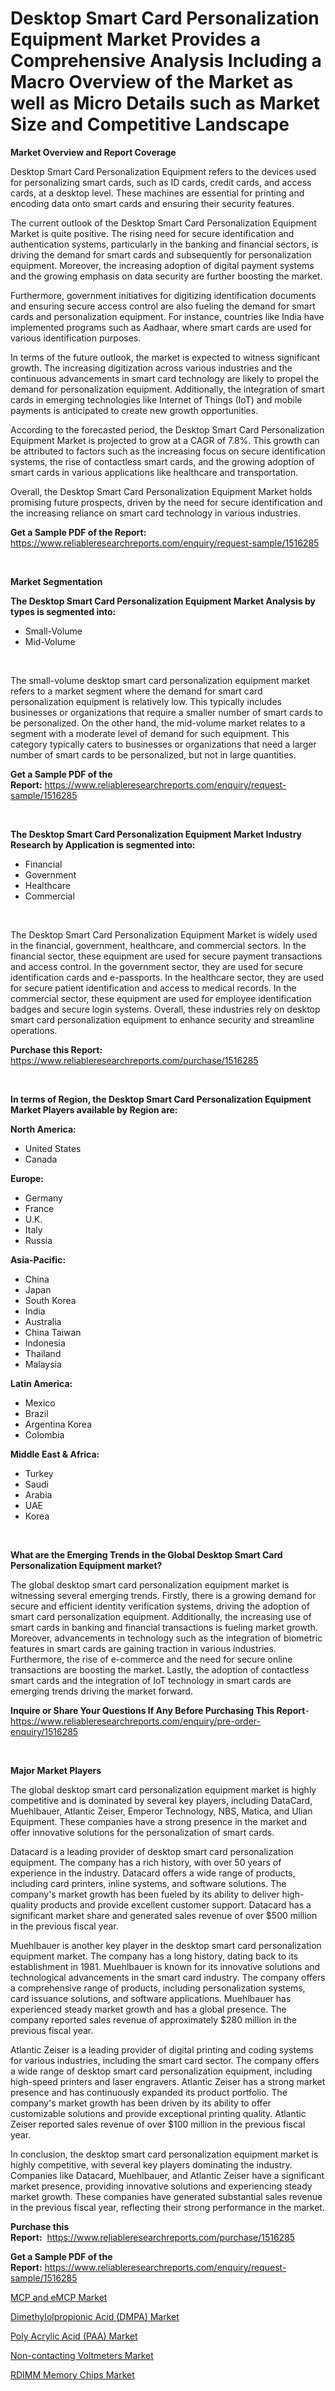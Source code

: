 <p><h1>Desktop Smart Card Personalization Equipment Market Provides a Comprehensive Analysis Including a Macro Overview of the Market as well as Micro Details such as Market Size and Competitive Landscape</h1></p><p><strong>Market Overview and Report Coverage</strong></p>
<p><p>Desktop Smart Card Personalization Equipment refers to the devices used for personalizing smart cards, such as ID cards, credit cards, and access cards, at a desktop level. These machines are essential for printing and encoding data onto smart cards and ensuring their security features.</p><p>The current outlook of the Desktop Smart Card Personalization Equipment Market is quite positive. The rising need for secure identification and authentication systems, particularly in the banking and financial sectors, is driving the demand for smart cards and subsequently for personalization equipment. Moreover, the increasing adoption of digital payment systems and the growing emphasis on data security are further boosting the market.</p><p>Furthermore, government initiatives for digitizing identification documents and ensuring secure access control are also fueling the demand for smart cards and personalization equipment. For instance, countries like India have implemented programs such as Aadhaar, where smart cards are used for various identification purposes.</p><p>In terms of the future outlook, the market is expected to witness significant growth. The increasing digitization across various industries and the continuous advancements in smart card technology are likely to propel the demand for personalization equipment. Additionally, the integration of smart cards in emerging technologies like Internet of Things (IoT) and mobile payments is anticipated to create new growth opportunities.</p><p>According to the forecasted period, the Desktop Smart Card Personalization Equipment Market is projected to grow at a CAGR of 7.8%. This growth can be attributed to factors such as the increasing focus on secure identification systems, the rise of contactless smart cards, and the growing adoption of smart cards in various applications like healthcare and transportation.</p><p>Overall, the Desktop Smart Card Personalization Equipment Market holds promising future prospects, driven by the need for secure identification and the increasing reliance on smart card technology in various industries.</p></p>
<p><strong>Get a Sample PDF of the Report:</strong> <a href="https://www.reliableresearchreports.com/enquiry/request-sample/1516285">https://www.reliableresearchreports.com/enquiry/request-sample/1516285</a></p>
<p>&nbsp;</p>
<p><strong>Market Segmentation</strong></p>
<p><strong>The Desktop Smart Card Personalization Equipment Market Analysis by types is segmented into:</strong></p>
<p><ul><li>Small-Volume</li><li>Mid-Volume</li></ul></p>
<p>&nbsp;</p>
<p><p>The small-volume desktop smart card personalization equipment market refers to a market segment where the demand for smart card personalization equipment is relatively low. This typically includes businesses or organizations that require a smaller number of smart cards to be personalized. On the other hand, the mid-volume market relates to a segment with a moderate level of demand for such equipment. This category typically caters to businesses or organizations that need a larger number of smart cards to be personalized, but not in large quantities.</p></p>
<p><strong>Get a Sample PDF of the Report:</strong>&nbsp;<a href="https://www.reliableresearchreports.com/enquiry/request-sample/1516285">https://www.reliableresearchreports.com/enquiry/request-sample/1516285</a></p>
<p>&nbsp;</p>
<p><strong>The Desktop Smart Card Personalization Equipment Market Industry Research by Application is segmented into:</strong></p>
<p><ul><li>Financial</li><li>Government</li><li>Healthcare</li><li>Commercial</li></ul></p>
<p>&nbsp;</p>
<p><p>The Desktop Smart Card Personalization Equipment Market is widely used in the financial, government, healthcare, and commercial sectors. In the financial sector, these equipment are used for secure payment transactions and access control. In the government sector, they are used for secure identification cards and e-passports. In the healthcare sector, they are used for secure patient identification and access to medical records. In the commercial sector, these equipment are used for employee identification badges and secure login systems. Overall, these industries rely on desktop smart card personalization equipment to enhance security and streamline operations.</p></p>
<p><strong>Purchase this Report:</strong>&nbsp; <a href="https://www.reliableresearchreports.com/purchase/1516285">https://www.reliableresearchreports.com/purchase/1516285</a></p>
<p>&nbsp;</p>
<p><strong>In terms of Region, the Desktop Smart Card Personalization Equipment Market Players available by Region are:</strong></p>
<p>
    <p> <strong> North America: </strong>
        <ul>
            <li>United States</li>
            <li>Canada</li>
        </ul>
        </p> 
    <p> <strong> Europe: </strong>
        <ul>
            <li>Germany</li>
            <li>France</li>
            <li>U.K.</li>
            <li>Italy</li>
            <li>Russia</li>
        </ul>
        </p> 
    <p> <strong> Asia-Pacific: </strong>
        <ul>
            <li>China</li>
            <li>Japan</li>
            <li>South Korea</li>
            <li>India</li>
            <li>Australia</li>
            <li>China Taiwan</li>
            <li>Indonesia</li>
            <li>Thailand</li>
            <li>Malaysia</li>
        </ul>
        </p> 
    <p> <strong> Latin America: </strong>
        <ul>
            <li>Mexico</li>
            <li>Brazil</li>
            <li>Argentina Korea</li>
            <li>Colombia</li>
        </ul>
        </p> 
    <p> <strong> Middle East & Africa: </strong>
        <ul>
            <li>Turkey</li>
            <li>Saudi</li>
            <li>Arabia</li>
            <li>UAE</li>
            <li>Korea</li>
        </ul>
    </p>
    </p>
<p>&nbsp;</p>
<p><strong>What are the Emerging Trends in the Global Desktop Smart Card Personalization Equipment market?</strong></p>
<p><p>The global desktop smart card personalization equipment market is witnessing several emerging trends. Firstly, there is a growing demand for secure and efficient identity verification systems, driving the adoption of smart card personalization equipment. Additionally, the increasing use of smart cards in banking and financial transactions is fueling market growth. Moreover, advancements in technology such as the integration of biometric features in smart cards are gaining traction in various industries. Furthermore, the rise of e-commerce and the need for secure online transactions are boosting the market. Lastly, the adoption of contactless smart cards and the integration of IoT technology in smart cards are emerging trends driving the market forward.</p></p>
<p><strong>Inquire or Share Your Questions If Any Before Purchasing This Report</strong>- <a href="https://www.reliableresearchreports.com/enquiry/pre-order-enquiry/1516285">https://www.reliableresearchreports.com/enquiry/pre-order-enquiry/1516285</a></p>
<p>&nbsp;</p>
<p><strong>Major Market Players</strong></p>
<p><p>The global desktop smart card personalization equipment market is highly competitive and is dominated by several key players, including DataCard, Muehlbauer, Atlantic Zeiser, Emperor Technology, NBS, Matica, and Ulian Equipment. These companies have a strong presence in the market and offer innovative solutions for the personalization of smart cards.</p><p>Datacard is a leading provider of desktop smart card personalization equipment. The company has a rich history, with over 50 years of experience in the industry. Datacard offers a wide range of products, including card printers, inline systems, and software solutions. The company's market growth has been fueled by its ability to deliver high-quality products and provide excellent customer support. Datacard has a significant market share and generated sales revenue of over $500 million in the previous fiscal year.</p><p>Muehlbauer is another key player in the desktop smart card personalization equipment market. The company has a long history, dating back to its establishment in 1981. Muehlbauer is known for its innovative solutions and technological advancements in the smart card industry. The company offers a comprehensive range of products, including personalization systems, card issuance solutions, and software applications. Muehlbauer has experienced steady market growth and has a global presence. The company reported sales revenue of approximately $280 million in the previous fiscal year.</p><p>Atlantic Zeiser is a leading provider of digital printing and coding systems for various industries, including the smart card sector. The company offers a wide range of desktop smart card personalization equipment, including high-speed printers and laser engravers. Atlantic Zeiser has a strong market presence and has continuously expanded its product portfolio. The company's market growth has been driven by its ability to offer customizable solutions and provide exceptional printing quality. Atlantic Zeiser reported sales revenue of over $100 million in the previous fiscal year.</p><p>In conclusion, the desktop smart card personalization equipment market is highly competitive, with several key players dominating the industry. Companies like Datacard, Muehlbauer, and Atlantic Zeiser have a significant market presence, providing innovative solutions and experiencing steady market growth. These companies have generated substantial sales revenue in the previous fiscal year, reflecting their strong performance in the market.</p></p>
<p><strong>Purchase this Report:</strong>&nbsp;&nbsp;<a href="https://www.reliableresearchreports.com/purchase/1516285">https://www.reliableresearchreports.com/purchase/1516285</a></p>
<p></p>
<p><strong>Get a Sample PDF of the Report:</strong>&nbsp;<a href="https://www.reliableresearchreports.com/enquiry/request-sample/1516285">https://www.reliableresearchreports.com/enquiry/request-sample/1516285</a></p>
<p><p><a href="https://www.linkedin.com/pulse/mcp-emcp-market-size-growth-forecast-from-2023-2030-buzz-analysis-lwuxe/">MCP and eMCP Market</a></p><p><a href="https://medium.com/@winonaboehm2023/dimethylolpropionic-acid-dmpa-market-insights-into-market-cagr-market-trends-and-growth-76ef1b067697">Dimethylolpropionic Acid (DMPA) Market</a></p><p><a href="https://medium.com/@othamcclure/poly-acrylic-acid-paa-market-furnishes-information-on-market-share-market-trends-and-market-47d53ce2c40a">Poly Acrylic Acid (PAA) Market</a></p><p><a href="https://www.linkedin.com/pulse/non-contacting-voltmeters-market-challenges-opportunities-tegse/">Non-contacting Voltmeters Market</a></p><p><a href="https://www.linkedin.com/pulse/rdimm-memory-chips-market-research-report-provides-thorough-pw9pe/">RDIMM Memory Chips Market</a></p></p>